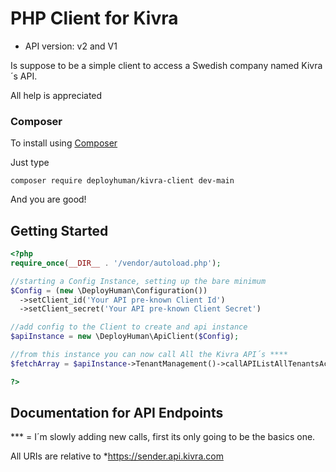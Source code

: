 # PHP Client for Kivra

- API version: v2 and V1

Is suppose to be a simple client to access a Swedish company named Kivra´s API.

All help is appreciated


### Composer

To install using [Composer](http://getcomposer.org/)

Just type 

`composer require deployhuman/kivra-client dev-main`

And you are good!


## Getting Started


```php
<?php
require_once(__DIR__ . '/vendor/autoload.php');

//starting a Config Instance, setting up the bare minimum
$Config = (new \DeployHuman\Configuration())
  ->setClient_id('Your API pre-known Client Id')
  ->setClient_secret('Your API pre-known Client Secret')

//add config to the Client to create and api instance
$apiInstance = new \DeployHuman\ApiClient($Config);

//from this instance you can now call All the Kivra API´s ****
$fetchArray = $apiInstance->TenantManagement()->callAPIListAllTenantsAccessibleToTheClient();

?>
```

## Documentation for API Endpoints

*** = I´m slowly adding new calls, first its only going to be the basics one.

All URIs are relative to *https://sender.api.kivra.com

